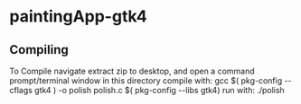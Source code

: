 # paintingApp-gtk4

## Compiling

To Compile navigate extract zip to desktop, and open a command prompt/terminal window in this directory
compile with:
    gcc $( pkg-config --cflags gtk4 ) -o polish polish.c $( pkg-config --libs gtk4)
run with:
    ./polish
